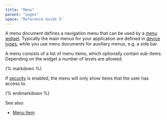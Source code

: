 ```yaml
---
title: "Menu"
parent: "pages"
space: "Reference Guide 5"
---
```



A menu document defines a navigation menu that can be used by a [menu widget](menu-widgets). Typically the main menus for your application are defined in [device types](device-type), while you use menu documents for auxiliary menus, e.g. a side bar.

A menu consists of a list of menu items, which optionally contain sub-items. Depending on the widget a number of levels are allowed.

<div class="alert alert-info">{% markdown %}

If [security](project-security) is enabled, the menu will only show items that the user has access to.

{% endmarkdown %}</div>

See also:

*   [Menu Item](menu-item)
